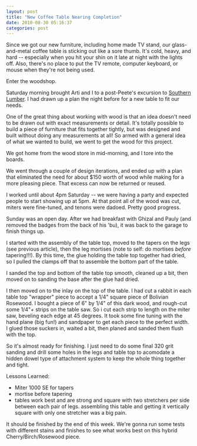 ```yaml
---
layout: post
title: "New Coffee Table Nearing Completion"
date: 2010-08-30 05:16:37
categories: post
---
```

Since we got our new furniture, including home made TV
stand, our glass-and-metal coffee table is sticking
out like a sore thumb.  It's cold, heavy, and hard --
especially when you hit your shin on it late at night
with the lights off.  Also, there's no place to put
the TV remote, computer keyboard, or mouse when
they're not being used.

Enter the woodshop.

Saturday morning brought Arti and I to a post-Peete's
excursion to <a
href=http://www.southernlumber.com/>Southern
Lumber</a>.  I had drawn up a plan the night before
for a new table to fit our needs.

One of the great thing about working with wood is that
an idea doesn't need to be drawn out with exact
measurements or detail.  It's totally possible to
build a piece of furniture that fits together tightly,
but was designed and built without doing any
measurements at all!  So armed with a general idea of
what we wanted to build, we went to get the wood for
this project.

We got home from the wood store in mid-morning, and I
tore into the boards.

We went through a couple of design iterations, and
ended up with a plan that eliminated the need for
about  $150 worth of wood while making for a more
pleasing piece.  That excess can now be returned or
reused.

I worked until about 4pm Saturday -- we were having a
party and expected people to start showing up at 5pm. 
At that point all of the wood was cut, miters were
fine-tuned, and tenons were dadoed.  Pretty good
progress.

Sunday was an open day.  After we had breakfast with
Ghizal and Pauly (and removed the badges from the back
of his 'bu), it was back to the garage to finish
things up.

I started with the assembly of the table top, moved to
the tapers on the legs (see previous article), then
the leg mortises (note to self:  do mortises *before*
tapering!!!).  By this time, the glue holding the
table top together had dried, so I pulled the clamps
off that to assemble the bottom part of the table.

I sanded the top and bottom of the table top smooth,
cleaned up a bit, then moved on to sanding the base
after the glue had dried.

I then moved on to the inlay on the top of the table. 
I had cut a rabbit in each table top "wrapper" piece
to accept a 1/4" square piece of Bolivian Rosewood.  I
bought a piece of 6" by 1/4" of this dark wood, and
rough-cut some 1/4"+ strips on the table saw.  So i
cut each strip to length on the miter saw, beveling
each edge at 45 degrees.  It took some fine tuning
with the hand plane (big fun!) and sandpaper to get
each piece to the perfect width.  I glued those
suckers in, waited a bit, then planed and sanded them
flush with the top.

So it's almost ready for finishing.  I just need to do
some final 320 grit sanding and drill some holes in
the legs and table top to acomodate a hidden dowel
type of  attachment system to keep the whole thing
together and tight.

Lessons Learned:
- Miter 1000 SE for tapers
- mortise before tapering
- tables work best and are strong and square with two
stretchers per side between each pair of legs. 
assembling this table and getting it vertically square
with only one stretcher was a big pain.

It should be finished by the end of this week.  We're
gonna run some tests with different stains and
finishes to see what works best on this hybrid
Cherry/Birch/Rosewood piece. 

